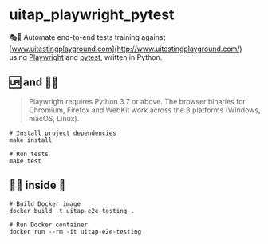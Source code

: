 # uitap_playwright_pytest

🎭🐍 Automate end-to-end tests training against [www.uitestingplayground.com](http://www.uitestingplayground.com/) using [Playwright](https://playwright.dev/) and [pytest](https://docs.pytest.org/en/6.2.x/fixture.html#what-fixtures-are), written in Python.

## 🆙 and 🏃🏻

> Playwright requires Python 3.7 or above. The browser binaries for Chromium, Firefox and WebKit work across the 3 platforms (Windows, macOS, Linux).

```shell
# Install project dependencies
make install

# Run tests
make test
```

## 🏃🏻 inside 🐳

```shell
# Build Docker image
docker build -t uitap-e2e-testing .

# Run Docker container
docker run --rm -it uitap-e2e-testing
```
